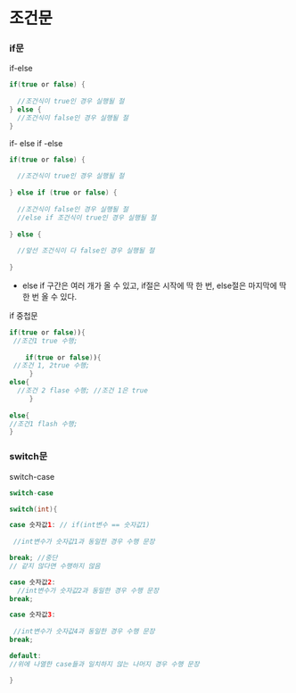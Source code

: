 # 조건문



### if문

if-else

````java
if(true or false) {
  
  //조건식이 true인 경우 실행될 절
} else { 
  //조건식이 false인 경우 실행될 절 
}
````

if- else if -else

````java
if(true or false) {
  
  //조건식이 true인 경우 실행될 절
  
} else if (true or false) { 
  
  //조건식이 false인 경우 실행될 절 
  //else if 조건식이 true인 경우 실행될 절 
  
} else {
  
  //앞선 조건식이 다 false인 경우 실행될 절
  
}
````

* else if 구간은 여러 개가 올 수 있고, if절은 시작에 딱 한 번, else절은 마지막에 딱 한 번 올 수 있다. 



if 중첩문

````java
if(true or false)){
 //조건1 true 수행;
  
    if(true or false)){  
 //조건 1, 2true 수행;
     }
else{ 
  //조건 2 flase 수행; //조건 1은 true
     }
  
else{
//조건1 flash 수행;
}

````







### switch문

switch-case

````java
switch-case

switch(int){

case 숫자값1: // if(int변수 == 숫자값1)  
 
 //int변수가 숫자값1과 동일한 경우 수행 문장

break; //중단 
// 같지 않다면 수행하지 않음 

case 숫자값2:
  //int변수가 숫자값2과 동일한 경우 수행 문장
break;

case 숫자값3:
 
 //int변수가 숫자값4과 동일한 경우 수행 문장
break;

default: 
//위에 나열한 case들과 일치하지 않는 나머지 경우 수행 문장

}
````

